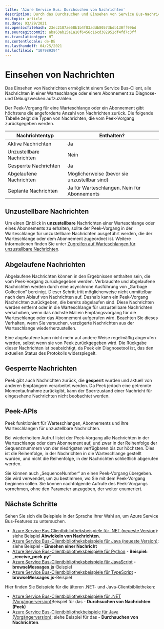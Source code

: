 ```yaml
---
title: 'Azure Service Bus: Durchsuchen von Nachrichten'
description: Durch das Durchsuchen und Einsehen von Service Bus-Nachrichten kann ein Azure Service Bus-Client alle Nachrichten in einer Warteschlange oder in einem Abonnement aufzählen.
ms.topic: article
ms.date: 03/29/2021
ms.openlocfilehash: 23ec2187ae58b1b4f83addb80573bdb130ff99bd
ms.sourcegitcommit: aba63ab15a1a10f6456c16cd382952df4fd7c3ff
ms.translationtype: HT
ms.contentlocale: de-DE
ms.lasthandoff: 04/25/2021
ms.locfileid: "107989394"
---
```

# <a name="message-browsing"></a>Einsehen von Nachrichten
Das Einsehen von Nachrichten ermöglicht einem Service Bus-Client, alle Nachrichten in einer Warteschlange oder einem Abonnement zu Diagnose- und Debugzwecken aufzuzählen.

Der Peek-Vorgang für eine Warteschlange oder ein Abonnement gibt höchstens die angeforderte Anzahl von Nachrichten zurück. Die folgende Tabelle zeigt die Typen von Nachrichten, die vom Peek-Vorgang zurückgegeben werden. 

| Nachrichtentyp | Enthalten? | 
| ---------------- | ----- | 
| Aktive Nachrichten | Ja |
| Unzustellbare Nachrichten | Nein | 
| Gesperrte Nachrichten | Ja |
| Abgelaufene Nachrichten |  Möglicherweise (bevor sie unzustellbar sind) |
| Geplante Nachrichten | Ja für Warteschlangen. Nein für Abonnements |

## <a name="dead-lettered-messages"></a>Unzustellbare Nachrichten
Um einen Einblick in **unzustellbare** Nachrichten einer Warteschlange oder eines Abonnements zu erhalten, sollte der Peek-Vorgang in der Warteschlange für unzustellbare Nachrichten ausgeführt werden, die der Warteschlange oder dem Abonnement zugeordnet ist. Weitere Informationen finden Sie unter [Zugreifen auf Warteschlangen für unzustellbare Nachrichten](service-bus-dead-letter-queues.md#path-to-the-dead-letter-queue).

## <a name="expired-messages"></a>Abgelaufene Nachrichten
Abgelaufene Nachrichten können in den Ergebnissen enthalten sein, die vom Peek-Vorgang zurückgegeben werden. Verbrauchte und abgelaufene Nachrichten werden durch eine asynchrone Ausführung von „Garbage Collection“ bereinigt. Dieser Schritt tritt möglicherweise nicht unmittelbar nach dem Ablauf von Nachrichten auf. Deshalb kann ein Peek-Vorgang Nachrichten zurückgeben, die bereits abgelaufen sind. Diese Nachrichten werden entfernt oder in die Warteschlange für unzustellbare Nachrichten verschoben, wenn das nächste Mal ein Empfangsvorgang für die Warteschlange oder das Abonnement aufgerufen wird. Beachten Sie dieses Verhalten, wenn Sie versuchen, verzögerte Nachrichten aus der Warteschlange wiederherzustellen. 

Eine abgelaufene kann nicht mehr auf andere Weise regelmäßig abgerufen werden, selbst wenn sie von Peek zurückgegeben wird. Die Rückgabe dieser Nachrichten ist beabsichtigt, da Peek ein Diagnosetool ist, das den aktuellen Status des Protokolls widerspiegelt.

## <a name="locked-messages"></a>Gesperrte Nachrichten
Peek gibt auch Nachrichten zurück, die **gesperrt** wurden und aktuell von anderen Empfängern verarbeitet werden. Da Peek jedoch eine getrennte Momentaufnahme zurückgibt, kann der Sperrzustand einer Nachricht für eingesehene Nachrichten nicht beobachtet werden.

## <a name="peek-apis"></a>Peek-APIs
Peek funktioniert für Warteschlangen, Abonnements und ihre Warteschlangen für unzustellbare Nachrichten. 

Bei wiederholtem Aufruf listet der Peek-Vorgang alle Nachrichten in der Warteschlange oder dem Abonnement auf, und zwar in der Reihenfolge der Sequenznummern von der niedrigsten verfügbaren bis zur höchsten. Dies ist die Reihenfolge, in der Nachrichten in die Warteschlange gestellt wurden, und nicht die Reihenfolge, in der Nachrichten schließlich abgerufen werden.

Sie können auch „SequenceNumber“ an einen Peek-Vorgang übergeben. Sie wird verwendet, um zu bestimmen, wo Sie mit dem Peek-Vorgang beginnen sollen. Sie können nachfolgende Aufrufe des Peek-Vorgangs vornehmen, ohne den Parameter anzugeben, der weiter enumeriert.

## <a name="next-steps"></a>Nächste Schritte
Sehen Sie sich die Beispiele in der Sprache Ihrer Wahl an, um Azure Service Bus-Features zu untersuchen. 

- [Azure Service Bus Clientbibliotheksbeispiele für .NET (neueste Version)](/samples/azure/azure-sdk-for-net/azuremessagingservicebus-samples/): siehe Beispiel **Abwickeln von Nachrichten**.
- [Azure Service Bus-Clientbibliotheksbeispiele für Java (neueste Version)](/samples/azure/azure-sdk-for-java/servicebus-samples/): siehe Beispiel  - **Einsehen einer Nachricht**
- [Azure Service Bus-Clientbibliotheksbeispiele für Python](/samples/azure/azure-sdk-for-python/servicebus-samples/)  - **Beispiel: „receive_peek.py“**
- [Azure Service Bus-Clientbibliotheksbeispiele für JavaScript](/samples/azure/azure-sdk-for-js/service-bus-javascript/)  - **browseMessages.js**-Beispiel
- [Azure Service Bus-Clientbibliotheksbeispiele für TypeScript](/samples/azure/azure-sdk-for-js/service-bus-typescript/) - **browseMessages.js**-Beispiel

Hier finden Sie Beispiele für die älteren .NET- und Java-Clientbibliotheken:
- [Azure Service Bus-Clientbibliotheksbeispiele für .NET (Vorgängerversion)](https://github.com/Azure/azure-service-bus/tree/master/samples/DotNet/Microsoft.Azure.ServiceBus/)Beispiel für das  - **Durchsuchen von Nachrichten (Peek)**
- [Azure Service Bus-Clientbibliothekbeispiele für Java (Vorgängerversion)](https://github.com/Azure/azure-service-bus/tree/master/samples/Java/azure-servicebus): siehe Beispiel für das  - **Durchsuchen von Nachrichten**. 

